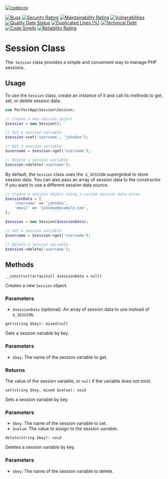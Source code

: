 [![codecov](https://codecov.io/gh/benanamen/perfect-session/branch/main/graph/badge.svg?token=50SIWrTfNG)](https://codecov.io/gh/benanamen/perfect-session)

[![Bugs](https://sonarcloud.io/api/project_badges/measure?project=benanamen_perfect-session&metric=bugs)](https://sonarcloud.io/summary/new_code?id=benanamen_perfect-session)
[![Security Rating](https://sonarcloud.io/api/project_badges/measure?project=benanamen_perfect-session&metric=security_rating)](https://sonarcloud.io/summary/new_code?id=benanamen_perfect-session)
[![Maintainability Rating](https://sonarcloud.io/api/project_badges/measure?project=benanamen_perfect-session&metric=sqale_rating)](https://sonarcloud.io/summary/new_code?id=benanamen_perfect-session)
[![Vulnerabilities](https://sonarcloud.io/api/project_badges/measure?project=benanamen_perfect-session&metric=vulnerabilities)](https://sonarcloud.io/summary/new_code?id=benanamen_perfect-session)
[![Quality Gate Status](https://sonarcloud.io/api/project_badges/measure?project=benanamen_perfect-session&metric=alert_status)](https://sonarcloud.io/summary/new_code?id=benanamen_perfect-session)
[![Duplicated Lines (%)](https://sonarcloud.io/api/project_badges/measure?project=benanamen_perfect-session&metric=duplicated_lines_density)](https://sonarcloud.io/summary/new_code?id=benanamen_perfect-session)
[![Technical Debt](https://sonarcloud.io/api/project_badges/measure?project=benanamen_perfect-session&metric=sqale_index)](https://sonarcloud.io/summary/new_code?id=benanamen_perfect-session)
[![Code Smells](https://sonarcloud.io/api/project_badges/measure?project=benanamen_perfect-session&metric=code_smells)](https://sonarcloud.io/summary/new_code?id=benanamen_perfect-session)
[![Reliability Rating](https://sonarcloud.io/api/project_badges/measure?project=benanamen_perfect-session&metric=reliability_rating)](https://sonarcloud.io/summary/new_code?id=benanamen_perfect-session)


# Session Class

The` Session` class provides a simple and convenient way to manage PHP sessions.

## Usage

To use the `Session` class, create an instance of it and call its methods to get, set, or delete session data.


```php
use PerfectApp\Session\Session;

// Create a new session object
$session = new Session();

// Set a session variable
$session->set('username', 'johndoe');

// Get a session variable
$username = $session->get('username');

// Delete a session variable
$session->delete('username');
```

By default, the `Session` class uses the` $_SESSION` superglobal to store session data. You can also pass an array of session data to the constructor if you want to use a different session data source.

```php
// Create a session object using a custom session data array
$sessionData = [
    'username' => 'johndoe',
    'email' => 'johndoe@example.com',
];

$session = new Session($sessionData);

// Get a session variable
$username = $session->get('username');

// Delete a session variable
$session->delete('username');
```

## Methods
`__construct(array|null $sessionData = null)`

Creates a new `Session` object.

### Parameters

* `$sessionData` (optional): An array of session data to use instead of `$_SESSION`.

`get(string $key): mixed|null`

Gets a session variable by key.  

### Parameters

* `$key`: The name of the session variable to get.

### Returns

The value of the session variable, or `null` if the variable does not exist.

`set(string $key, mixed $value): void`

Sets a session variable by key.

### Parameters

* `$key`: The name of the session variable to set.
* `$value`: The value to assign to the session variable.

`delete(string $key): void`

Deletes a session variable by key.

### Parameters

* `$key`: The name of the session variable to delete.
